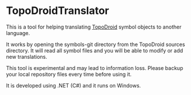 # TopoDroidTranslator

This is a tool for helping translating [TopoDroid][1] symbol objects to another language.

It works by opening the symbols-git directory from the TopoDroid sources directory. It will read all symbol files and you will be able to modify or add new translations.

This tool is experimental and may lead to information loss. Please backup your local repository files every time before using it.

It is developed using .NET (C#) and it runs on Windows.

[1]: https://github.com/marcocorvi/topodroid
